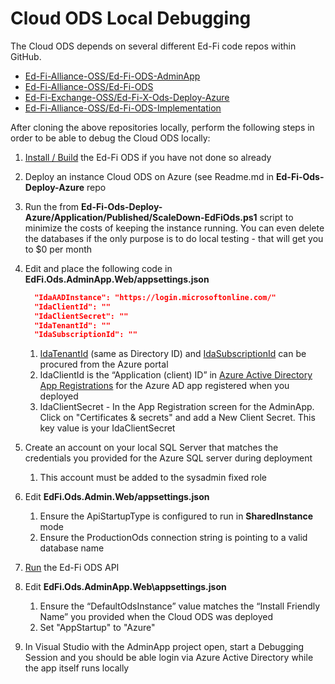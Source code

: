 # Cloud ODS Local Debugging

The Cloud ODS depends on several different Ed-Fi code repos within GitHub.

* [Ed-Fi-Alliance-OSS/Ed-Fi-ODS-AdminApp](https://github.com/Ed-Fi-Alliance-OSS/Ed-Fi-ODS-AdminApp)
* [Ed-Fi-Alliance-OSS/Ed-Fi-ODS](https://github.com/Ed-Fi-Alliance-OSS/Ed-Fi-ODS)
* [Ed-Fi-Exchange-OSS/Ed-Fi-X-Ods-Deploy-Azure](https://github.com/Ed-Fi-Exchange-OSS/Ed-Fi-X-Ods-Deploy-Azure)
* [Ed-Fi-Alliance-OSS/Ed-Fi-ODS-Implementation](https://github.com/Ed-Fi-Alliance-OSS/Ed-Fi-ODS-Implementation)

After cloning the above repositories locally, perform the following steps in order to
be able to debug the Cloud ODS locally:

1. [Install /
   Build](https://techdocs.ed-fi.org/display/ODSAPIS3V500/Getting+Started) the
   Ed-Fi ODS if you have not done so already
2. Deploy an instance Cloud ODS on Azure (see Readme.md in
   **Ed-Fi-Ods-Deploy-Azure** repo
3. Run the from
   **Ed-Fi-Ods-Deploy-Azure/Application/Published/ScaleDown-EdFiOds.ps1** script
   to minimize the costs of keeping the instance running. You can even delete
   the databases if the only purpose is to do local testing - that will get you
   to $0 per month
4. Edit and place the following code in
   **EdFi.Ods.AdminApp.Web/appsettings.json**

    ```json
      "IdaAADInstance": "https://login.microsoftonline.com/"
      "IdaClientId": ""
      "IdaClientSecret": ""
      "IdaTenantId": ""
      "IdaSubscriptionId": ""
    ```

    1. [IdaTenantId](https://portal.azure.com/#blade/Microsoft_AAD_IAM/ActiveDirectoryMenuBlade/Properties)
       (same as Directory ID) and [IdaSubscriptionId](https://portal.azure.com/#blade/Microsoft_Azure_Billing/SubscriptionsBlade)
       can be procured from the Azure portal
    2. IdaClientId is the “Application (client) ID” in [Azure Active Directory \
       App
       Registrations](https://portal.azure.com/#blade/Microsoft_AAD_RegisteredApps/ApplicationsListBlade)
       for the Azure AD app registered when you deployed
    3. IdaClientSecret - In the App Registration screen for the AdminApp. Click on
       "Certificates & secrets" and add a New Client Secret. This key value is
       your IdaClientSecret
5. Create an account on your local SQL Server that matches the credentials you
   provided for the Azure SQL server during deployment
    1. This account must be added to the sysadmin fixed role
6. Edit **EdFi.Ods.Admin.Web/appsettings.json**
    1. Ensure the ApiStartupType is configured to run in **SharedInstance** mode
    2. Ensure the ProductionOds connection string is pointing to a valid database
       name
7. [Run](https://techdocs.ed-fi.org/pages/viewpage.action?pageId=30638189) the
   Ed-Fi ODS API
8. Edit **EdFi.Ods.AdminApp.Web\\appsettings.json**
    1. Ensure the “DefaultOdsInstance” value matches the “Install Friendly Name”
       you provided when the Cloud ODS was deployed
    2. Set "AppStartup" to "Azure"
9. In Visual Studio with the AdminApp project open, start a Debugging Session
   and you should be able login via Azure Active Directory while the app itself
   runs locally  
